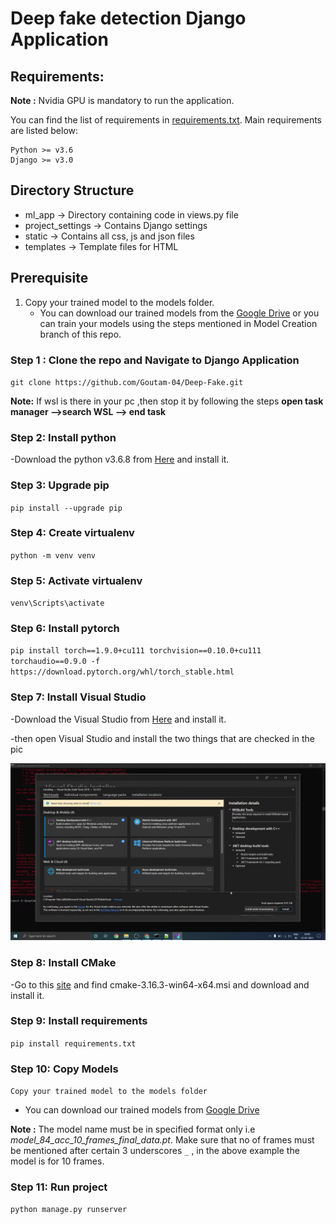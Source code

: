 # Deep fake detection Django Application

## Requirements:

**Note :** Nvidia GPU is mandatory to run the application.

You can find the list of requirements in [requirements.txt](https://github.com/abhijitjadhav1998/Deepfake_detection_using_deep_learning/blob/master/Django%20Application/requirements.txt). Main requirements are listed below:

```
Python >= v3.6
Django >= v3.0
```

## Directory Structure

- ml_app -> Directory containing code in views.py file
- project_settings -> Contains Django settings
- static -> Contains all css, js and json files
- templates -> Template files for HTML


## Prerequisite
1. Copy your trained model to the models folder.
   - You can download our trained models from the [Google Drive](https://drive.google.com/drive/folders/1K85O_EpuyY_BkWmpXdafLP4lMKqYKL7p?usp=sharing) or you can train your models using the steps mentioned in Model Creation branch of this repo.

### Step 1 : Clone the repo and Navigate to Django Application

`git clone https://github.com/Goutam-04/Deep-Fake.git`

<b>Note:</b> If wsl is there in your pc ,then stop it by following the steps <strong>open task manager -->search WSL --> end task </strong> 

### Step 2: Install python 

-Download the python v3.6.8 from  [Here](https://www.python.org/downloads/release/python-368/) and install it.


### Step 3: Upgrade pip

`pip install --upgrade pip`

### Step 4: Create virtualenv 

`python -m venv venv`

### Step 5: Activate virtualenv 

`venv\Scripts\activate`

### Step 6: Install pytorch 

`pip install torch==1.9.0+cu111 torchvision==0.10.0+cu111 torchaudio==0.9.0 -f https://download.pytorch.org/whl/torch_stable.html`

### Step 7: Install Visual Studio

-Download the Visual Studio from  [Here](https://visualstudio.microsoft.com/thank-you-downloading-visual-studio/?sku=Community&channel=Release&version=VS2022&source=VSLandingPage&workload=githubcopilot&cid=3601&passive=false) and install it.

-then open Visual Studio and install the two things that are checked in the pic
<p align="center">
  <img src="./static/images/instruction.png" />
</p>

### Step 8: Install CMake 

-Go to this [site](https://cmake.org/files/v3.16/) and find cmake-3.16.3-win64-x64.msi and download and install it.

### Step 9: Install requirements

`pip install requirements.txt`

### Step 10: Copy Models

`Copy your trained model to the models folder`

- You can download our trained models from [Google Drive](https://drive.google.com/drive/folders/1K85O_EpuyY_BkWmpXdafLP4lMKqYKL7p?usp=sharing)

**Note :** The model name must be in specified format only i.e *model_84_acc_10_frames_final_data.pt*. Make sure that no of frames must be mentioned after certain 3 underscores `_` , in the above example the model is for 10 frames.


### Step 11: Run project

`python manage.py runserver`


